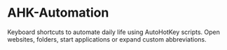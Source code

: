 # AHK-Automation
Keyboard shortcuts to automate daily life using AutoHotKey scripts. Open websites, folders, start applications or expand custom abbreviations.
